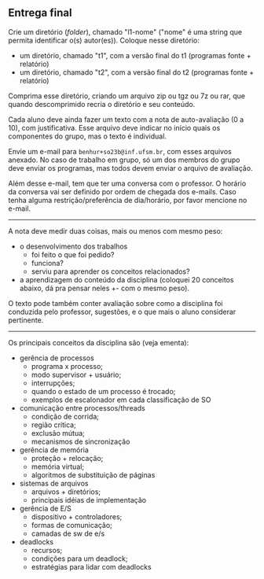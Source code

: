 ## Entrega final

Crie um diretório (*folder*), chamado "l1-nome" ("nome" é uma string que permita identificar o(s) autor(es)).
Coloque nesse diretório:
- um diretório, chamado "t1", com a versão final do t1 (programas fonte + relatório)
- um diretório, chamado "t2", com a versão final do t2 (programas fonte + relatório)

Comprima esse diretório, criando um arquivo zip ou tgz ou 7z ou rar, que quando descomprimido recria o diretório e seu conteúdo.

Cada aluno deve ainda fazer um texto com a nota de auto-avaliação (0 a 10), com justificativa.
Esse arquivo deve indicar no início quais os componentes do grupo, mas o texto é individual.

Envie um e-mail para `benhur+so23b@inf.ufsm.br`, com esses arquivos anexado. No caso de trabalho em grupo, só um dos membros do grupo deve enviar os programas, mas todos devem enviar o arquivo de avaliação.

Além desse e-mail, tem que ter uma conversa com o professor. O horário da conversa vai ser definido por ordem de chegada dos e-mails. Caso tenha alguma restrição/preferência de dia/horário, por favor mencione no e-mail.

* * *

A nota deve medir duas coisas, mais ou menos com mesmo peso: 
- o desenvolvimento dos trabalhos
  - foi feito o que foi pedido?
  - funciona?
  - serviu para aprender os conceitos relacionados?
- a aprendizagem do conteúdo da disciplina (coloquei 20 conceitos abaixo, dá pra pensar neles +- com o mesmo peso).

O texto pode também conter avaliação sobre como a disciplina foi conduzida pelo professor, sugestões, e o que mais o aluno considerar pertinente.

* * *

Os principais conceitos da disciplina são (veja ementa):
- gerência de processos
   - programa x processo;
   - modo supervisor + usuário;
   - interrupções;
   - quando o estado de um processo é trocado;
   - exemplos de escalonador em cada classificação de SO
- comunicação entre processos/threads
   - condição de corrida;
   - região crítica;
   - exclusão mútua;
   - mecanismos de sincronização
- gerência de memória
   - proteção + relocação;
   - memória virtual;
   - algoritmos de substituição de páginas
- sistemas de arquivos
   - arquivos + diretórios;
   - principais idéias de implementação
- gerência de E/S
   - dispositivo + controladores;
   - formas de comunicação;
   - camadas de sw de e/s
- deadlocks
   - recursos;
   - condições para um deadlock;
   - estratégias para lidar com deadlocks

